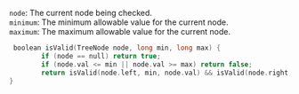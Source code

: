 `node`: The current node being checked. \
`minimum`: The minimum allowable value for the current node. \
`maximum`: The maximum allowable value for the current node. 

```cpp
 boolean isValid(TreeNode node, long min, long max) {
        if (node == null) return true;
        if (node.val <= min || node.val >= max) return false;
        return isValid(node.left, min, node.val) && isValid(node.right, node.val, max);
}
```
